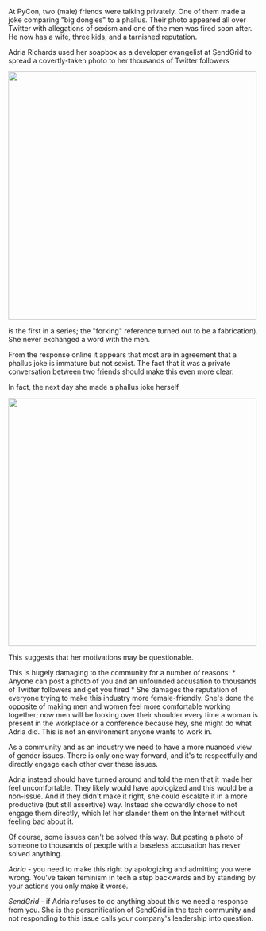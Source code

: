 At PyCon, two (male) friends were talking privately. One of them made a joke comparing "big dongles" to a phallus. Their photo appeared all over Twitter with allegations of sexism and one of the men was fired soon after. He now has a wife, three kids, and a tarnished reputation.

Adria Richards used her soapbox as a developer evangelist at SendGrid to spread a covertly-taken photo to her thousands of Twitter followers

<img src="http://i.imgur.com/aiXK5SU.png" width=500>


is the first in a series; the "forking" reference turned out to be a fabrication). She never exchanged a word with the men.

From the response online it appears that most are in agreement that a phallus joke is immature but not sexist. The fact that it was a private conversation between two friends should make this even more clear.

In fact, the next day she made a phallus joke herself

<img src="http://imgur.com/7XGY8wB.png" width=500>

This suggests that her motivations may be questionable.

This is hugely damaging to the community for a number of reasons:
    * Anyone can post a photo of you and an unfounded accusation to thousands of Twitter followers and get you fired
    * She damages the reputation of everyone trying to make this industry more female-friendly. She's done the opposite of making men and women feel more comfortable working together; now men will be looking over their shoulder every time a woman is present in the workplace or a conference because hey, she might do what Adria did. This is not an environment anyone wants to work in.

As a community and as an industry we need to have a more nuanced view of gender issues. There is only one way forward, and it's to respectfully and directly engage each other over these issues.

Adria instead should have turned around and told the men that it made her feel uncomfortable. They likely would have apologized and this would be a non-issue. And if they didn't make it right, she could escalate it in a more productive (but still assertive) way. Instead she cowardly chose to not engage them directly, which let her slander them on the Internet without feeling bad about it.

Of course, some issues can't be solved this way. But posting a photo of someone to thousands of people with a baseless accusation has never solved anything.

*Adria* - you need to make this right by apologizing and admitting you were wrong. You've taken feminism in tech a step backwards and by standing by your actions you only make it worse.

*SendGrid* - if Adria refuses to do anything about this we need a response from you. She is the personification of SendGrid in the tech community and not responding to this issue calls your company's leadership into question.
